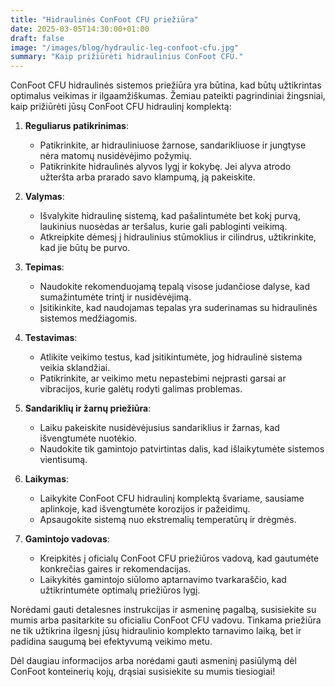 ```yaml
---
title: "Hidraulinės ConFoot CFU priežiūra"
date: 2025-03-05T14:30:00+01:00
draft: false
image: "/images/blog/hydraulic-leg-confoot-cfu.jpg"
summary: "Kaip prižiūrėti hidraulinius ConFoot CFU."
---
```


ConFoot CFU hidraulinės sistemos priežiūra yra būtina, kad būtų užtikrintas optimalus veikimas ir ilgaamžiškumas. Žemiau pateikti pagrindiniai žingsniai, kaip prižiūrėti jūsų ConFoot CFU hidraulinį komplektą:

1. **Reguliarus patikrinimas**:
   - Patikrinkite, ar hidrauliniuose žarnose, sandarikliuose ir jungtyse nėra matomų nusidėvėjimo požymių.
   - Patikrinkite hidraulinės alyvos lygį ir kokybę. Jei alyva atrodo užteršta arba prarado savo klampumą, ją pakeiskite.

2. **Valymas**:
   - Išvalykite hidraulinę sistemą, kad pašalintumėte bet kokį purvą, laukinius nuosėdas ar teršalus, kurie gali pabloginti veikimą.
   - Atkreipkite dėmesį į hidraulinius stūmoklius ir cilindrus, užtikrinkite, kad jie būtų be purvo.

3. **Tepimas**:
   - Naudokite rekomenduojamą tepalą visose judančiose dalyse, kad sumažintumėte trintį ir nusidėvėjimą.
   - Įsitikinkite, kad naudojamas tepalas yra suderinamas su hidraulinės sistemos medžiagomis.

4. **Testavimas**:
   - Atlikite veikimo testus, kad įsitikintumėte, jog hidraulinė sistema veikia sklandžiai.
   - Patikrinkite, ar veikimo metu nepastebimi neįprasti garsai ar vibracijos, kurie galėtų rodyti galimas problemas.

5. **Sandariklių ir žarnų priežiūra**:
   - Laiku pakeiskite nusidėvėjusius sandariklius ir žarnas, kad išvengtumėte nuotėkio.
   - Naudokite tik gamintojo patvirtintas dalis, kad išlaikytumėte sistemos vientisumą.

6. **Laikymas**:
   - Laikykite ConFoot CFU hidraulinį komplektą švariame, sausiame aplinkoje, kad išvengtumėte korozijos ir pažeidimų.
   - Apsaugokite sistemą nuo ekstremalių temperatūrų ir drėgmės.

7. **Gamintojo vadovas**:
   - Kreipkitės į oficialų ConFoot CFU priežiūros vadovą, kad gautumėte konkrečias gaires ir rekomendacijas.
   - Laikykitės gamintojo siūlomo aptarnavimo tvarkaraščio, kad užtikrintumėte optimalų priežiūros lygį.

Norėdami gauti detalesnes instrukcijas ir asmeninę pagalbą, susisiekite su mumis arba pasitarkite su oficialiu ConFoot CFU vadovu. Tinkama priežiūra ne tik užtikrina ilgesnį jūsų hidraulinio komplekto tarnavimo laiką, bet ir padidina saugumą bei efektyvumą veikimo metu.

Dėl daugiau informacijos arba norėdami gauti asmeninį pasiūlymą dėl ConFoot konteinerių kojų, drąsiai susisiekite su mumis tiesiogiai!